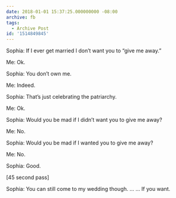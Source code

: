 ```yaml
---
date: 2018-01-01 15:37:25.000000000 -08:00
archive: fb
tags: 
  - Archive Post
id: '1514849845'
---
```


Sophia: If I ever get married I don’t want you to “give me away.”

Me: Ok.

Sophia: You don’t own me. 

Me: Indeed. 

Sophia: That’s just celebrating the patriarchy. 

Me: Ok. 

Sophia: Would you be mad if I didn’t want you to give me away?

Me: No. 

Sophia: Would you be mad if I wanted you to give me away?

Me: No. 

Sophia: Good. 

[45 second pass]

Sophia: You can still come to my wedding though. ... ... If you want.

